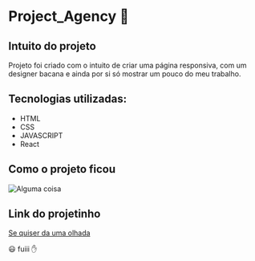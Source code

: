 # Project_Agency 📰

## Intuito do projeto

Projeto foi criado com o intuito de criar uma página responsiva, com um designer bacana e ainda por si só mostrar um pouco do meu trabalho.

## Tecnologias utilizadas:

   * HTML
   * CSS
   * JAVASCRIPT
   * React
## Como o projeto ficou
![Alguma coisa](Project_Agency/blob/main/img/Site.png)
## Link do projetinho 

 [Se quiser da uma olhada](https://aba665.github.io/Project_Agency/)

😃 fuiii ✋ 
